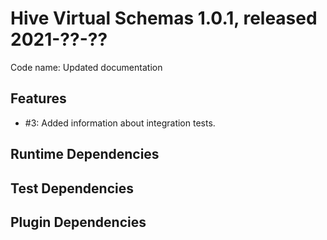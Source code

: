 # Hive Virtual Schemas 1.0.1, released 2021-??-??

Code name: Updated documentation

## Features

* #3: Added information about integration tests.

## Runtime Dependencies

## Test Dependencies

## Plugin Dependencies
